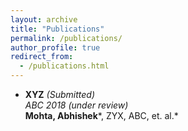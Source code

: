 ```yaml
---
layout: archive
title: "Publications"
permalink: /publications/
author_profile: true
redirect_from: 
  - /publications.html
---
```



* **XYZ** *(Submitted)*  
 *ABC 2018 (under review)*  
 **Mohta, Abhishek***, ZYX, ABC, et. al.*

